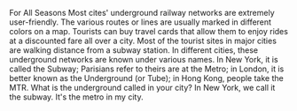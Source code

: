 For All Seasons
   Most cites' underground railway networks are extremely user-friendly. The various routes or lines are usually marked in different colors on a map. Tourists can buy travel cards that allow them to enjoy rides at a discounted fare all over a city. Most of the tourist sites in major cities are walking distance from a subway station. In different cities, these underground networks are known under various names. In New York, it is called the Subway; Parisians refer to theirs are at the Metro; in London, it is better known as the Underground (or Tube); in Hong Kong, people take the MTR.
   What is the underground called in your city?
   In New York, we call it the subway.
   It's the metro in my city.



